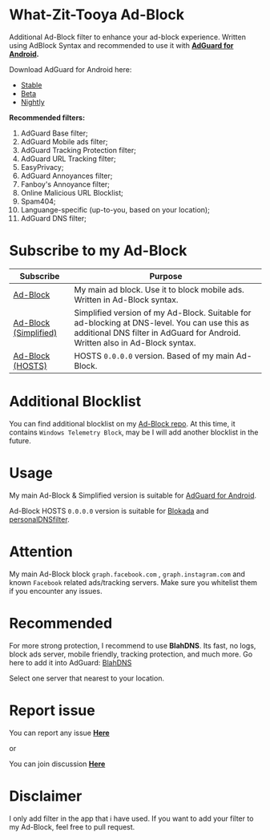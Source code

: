 # What-Zit-Tooya Ad-Block

Additional Ad-Block filter to enhance your ad-block experience. Written using AdBlock Syntax and recommended to use it with **[AdGuard for Android](https://anonym.to/?https://adguard.com/en/adguard-android/overview.html).**

Download AdGuard for Android here:
- [Stable](https://anonym.to/?https://agrd.io/apk)
- [Beta](https://anonym.to/?https://agrd.io/apkb)
- [Nightly](https://anonym.to/?https://agrd.io/android_nightly)

**Recommended filters:**
1. AdGuard Base filter;
2. AdGuard Mobile ads filter;
3. AdGuard Tracking Protection filter;
4. AdGuard URL Tracking filter;
5. EasyPrivacy;
6. AdGuard Annoyances filter;
7. Fanboy's Annoyance filter;
8. Online Malicious URL Blocklist;
9. Spam404;
10. Languange-specific (up-to-you, based on your location);
11. AdGuard DNS filter;

# Subscribe to my Ad-Block

Subscribe | Purpose
------------ | -------------
[Ad-Block](https://github.com/What-Zit-Tooya/Ad-Block/raw/main/Main-Blocklist/Ad-Block.txt) | My main ad block. Use it to block mobile ads. Written in Ad-Block syntax.
[Ad-Block (Simplified)](https://github.com/What-Zit-Tooya/Ad-Block/raw/main/Main-Blocklist/Ad-Block-Simplified.txt) | Simplified version of my Ad-Block. Suitable for ad-blocking at DNS-level. You can use this as additional DNS filter in AdGuard for Android. Written also in Ad-Block syntax.
[Ad-Block (HOSTS)](https://github.com/What-Zit-Tooya/Ad-Block/raw/main/Main-Blocklist/Ad-Block-HOSTS.txt) | HOSTS `0.0.0.0` version. Based of my main Ad-Block.

# Additional Blocklist
You can find additional blocklist on my [Ad-Block repo](https://github.com/What-Zit-Tooya/Ad-Block/tree/main/Additional-Blocklist).
At this time, it contains `Windows Telemetry Block`, may be I will add another blocklist in the future.

# Usage
My main Ad-Block & Simplified version is suitable for [AdGuard for Android](https://anonym.to/?https://adguard.com/en/adguard-android/overview.html).

Ad-Block HOSTS `0.0.0.0` version is suitable for [Blokada](https://anonym.to/?https://blokada.org/) and [personalDNSfilter](https://anonym.to/?https://www.zenz-solutions.de/personaldnsfilter-wp/).

# Attention
My main Ad-Block block `graph.facebook.com` , `graph.instagram.com` and known `Facebook` related ads/tracking servers. Make sure you whitelist them if you encounter any issues.

# Recommended
For more strong protection, I recommend to use **BlahDNS**.
Its fast, no logs, block ads server, mobile friendly, tracking protection, and much more.
Go here to add it into AdGuard: [BlahDNS](https://anonym.to/?https://blahdns.com/)

Select one server that nearest to your location.

# Report issue
You can report any issue **[Here](https://github.com/What-Zit-Tooya/Ad-Block/issues)**

or

You can join discussion **[Here](https://github.com/What-Zit-Tooya/Ad-Block/discussions)**

# Disclaimer
I only add filter in the app that i have used. If you want to add your filter to my Ad-Block, feel free to pull request.
